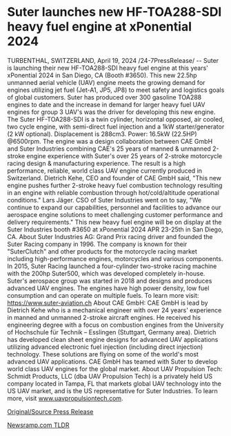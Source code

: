 # Suter launches new HF-TOA288-SDI heavy fuel engine at xPonential 2024

TURBENTHAL, SWITZERLAND, April 19, 2024 /24-7PressRelease/ -- Suter is launching their new HF-TOA288-SDI heavy fuel engine at this years' xPonential 2024 in San Diego, CA (Booth #3650). This new 22.5hp unmanned aerial vehicle (UAV) engine meets the growing demand for engines utilizing jet fuel (Jet-A1, JP5, JP8) to meet safety and logistics goals of global customers.   Suter has produced over 300 gasoline TOA288 engines to date and the increase in demand for larger heavy fuel UAV engines for group 3 UAV's was the driver for developing this new engine. The Suter HF-TOA288-SDI is a twin cylinder, horizontal opposed, air cooled, two cycle engine, with semi-direct fuel injection and a 1kW starter/generator (2 kW optional). Displacement is 288cm3. Power: 16.5kW (22.5HP) @6500rpm. The engine was a design collaboration between CAE GmbH and Suter Industries combining CAE's 25 years of manned & unmanned 2-stroke engine experience with Suter's over 25 years of 2-stroke motorcycle racing design & manufacturing experience. The result is a high performance, reliable, world class UAV engine currently produced in Switzerland.  Dietrich Kehe, CEO and founder of CAE GmbH said, "This new engine pushes further 2-stroke heavy fuel combustion technology resulting in an engine with reliable combustion through hot/cold/altitude operational conditions." Lars Jäger. CSO of Suter Industries went on to say, "We continue to expand our capabilities, personnel and facilities to advance our aerospace engine solutions to meet challenging customer performance and delivery requirements."   This new heavy fuel engine will be on display at the Suter Industries booth #3650 at xPonential 2024 APR 23-25th in San Diego, CA.  About Suter Industries AG: Grand Prix racing driver and founded the Suter Racing company in 1996. The company is known for their "SuterClutch" and other products for the motorcycle racing market including high-performance engines, motorcycles and various components. In 2015, Suter Racing launched a four-cylinder two-stroke racing machine with the 200hp Suter500, which was developed completely in-house. Suter's aerospace group was started in 2018 and designs and produces advanced UAV engines. The engines have high power density, low fuel consumption and can operate on multiple fuels. To learn more visit: https://www.suter-aviation.ch  About CAE GmbH: CAE GmbH is lead by Dietrich Kehe who is a mechanical engineer with over 24 years' experience in manned and unmanned 2-stroke aircraft engines. He received his engineering degree with a focus on combustion engines from the University of Hochschule für Technik – Esslingen (Stuttgart, Germany area). Dietrich has developed clean sheet engine designs for advanced UAV applications utilizing advanced electronic fuel injection (including direct injection) technology. These solutions are flying on some of the world's most advanced UAV applications. CAE GmbH has teamed with Suter to develop world class UAV engines for the global market.  About UAV Propulsion Tech: Schmidt Products, LLC (dba UAV Propulsion Tech) is a privately held US company located in Tampa, FL that markets global UAV technology into the US UAV market, and is the US representative for Suter Industries. To learn more, visit www.uavpropulsiontech.com. 

[Original/Source Press Release](https://www.24-7pressrelease.com/press-release/510091/suter-launches-new-hf-toa288-sdi-heavy-fuel-engine-at-xponential-2024) 

[Newsramp.com TLDR](https://newsramp.com/None) 